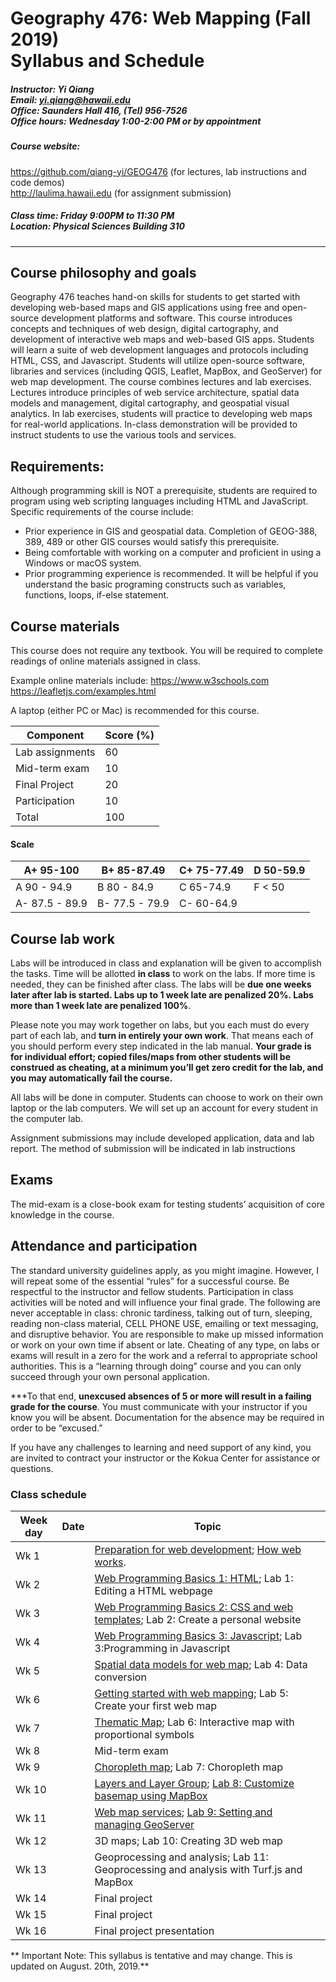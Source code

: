 
# Geography 476: Web Mapping  (Fall 2019) <br/>Syllabus and Schedule

##### Instructor: Yi Qiang <br/>Email: yi.qiang@hawaii.edu <br/>Office: Saunders Hall 416, (Tel) 956-7526 <br/>Office hours: Wednesday 1:00-2:00 PM or by appointment


##### Course website:<br/>
https://github.com/qiang-yi/GEOG476 (for lectures, lab instructions and code demos)<br>
http://laulima.hawaii.edu (for assignment submission)

##### Class time: Friday 9:00PM to 11:30 PM <br/>Location: Physical Sciences Building 310
---


## Course philosophy and goals

Geography 476 teaches hand-on skills for students to get started with developing web-based maps and GIS applications using free and open-source development platforms and software. This course introduces concepts and techniques of web design, digital cartography, and development of interactive web maps and web-based GIS apps. Students will learn a suite of web development languages and protocols including HTML, CSS, and Javascript. Students will utilize open-source software, libraries and services (including QGIS, Leaflet, MapBox, and GeoServer) for web map development. The course combines lectures and lab exercises. Lectures introduce principles of web service architecture, spatial data models and management, digital cartography, and geospatial visual analytics. In lab exercises, students will practice to developing web maps for real-world applications. In-class demonstration will be provided to instruct students to use the various tools and services.

## Requirements:
Although programming skill is NOT a prerequisite, students are required to program using web scripting languages including HTML and JavaScript. Specific requirements of the course include:
- Prior experience in GIS and geospatial data. Completion of GEOG-388, 389, 489 or other GIS courses would satisfy this prerequisite.
- Being comfortable with working on a computer and proficient in using a Windows or macOS system.
- Prior programming experience is recommended. It will be helpful if you understand the basic programing constructs such as variables, functions, loops, if-else statement.

## Course materials
This course does not require any textbook. You will be required to complete readings of online materials assigned in class.

Example online materials include:
https://www.w3schools.com
https://leafletjs.com/examples.html

A laptop (either PC or Mac) is recommended for this course.

|Component	|Score (%)|
|---------|---------|
|Lab assignments	|60|
|Mid-term exam	|10|
|Final Project |20|
|Participation	|10 |
|Total	|100|

#### Scale

|A+ 95-100	|B+ 85-87.49	|C+ 75-77.49	|D 50-59.9|
|---------------|-------|--------|--------|
|A   90 - 94.9	|B   80 - 84.9	|C   65-74.9	|F < 50|
|A-  87.5 - 89.9	|B-  77.5 - 79.9	|C-  60-64.9	| |


## Course lab work
Labs will be introduced in class and explanation will be given to accomplish the tasks.  Time will be allotted **in class** to work on the labs.  If more time is needed, they can be finished after class.  The labs will be **due one weeks later after lab is started.  Labs up to 1 week late are penalized 20%. Labs more than 1 week late are penalized 100%**.

Please note you may work together on labs, but you each must do every part of each lab, and **turn in entirely your own work**.  That means each of you should perform every step indicated in the lab manual. **Your grade is for individual effort; copied files/maps from other students will be construed as cheating, at a minimum you’ll get zero credit for the lab, and you may automatically fail the course.**

All labs will be done in computer. Students can choose to work on their own laptop or the lab computers. We will set up an account for every student in the computer lab.

Assignment submissions may include developed application, data and lab report. The method of submission will be indicated in lab instructions

## Exams
The mid-exam is a close-book exam for testing students’ acquisition of core knowledge in the course.

## Attendance and participation
The standard university guidelines apply, as you might imagine. However, I will repeat some of the essential “rules” for a successful course.  Be respectful to the instructor and fellow students.  Participation in class activities will be noted and will influence your final grade.  The following are never acceptable in class: chronic tardiness, talking out of turn, sleeping, reading non-class material, CELL PHONE USE, emailing or text messaging, and disruptive behavior.  You are responsible to make up missed information or work on your own time if absent or late.  Cheating of any type, on labs or exams will result in a zero for the work and a referral to appropriate school authorities.  This is a “learning through doing” course and you can only succeed through your own personal application.

***To that end, **unexcused absences of 5 or more will result in a failing grade for the course**.  You must communicate with your instructor if you know you will be absent.  Documentation for the absence may be required in order to be “excused.”

If you have any challenges to learning and need support of any kind, you are invited to contract your instructor or the Kokua Center for assistance or questions.

### Class schedule

|Week day |   Date    |  Topic|
|---|---|---|
|Wk 1||[Preparation for web development](lecture/lec1_preparation.md); [How web works](lecture/lec2_how_web_work.md).|
|Wk 2||[Web Programming Basics 1: HTML](lecture/lec3_http.md); Lab 1: Editing a HTML webpage|
|Wk 3||[Web Programming Basics 2: CSS and web templates](lecture/lec4_css_template.md); Lab 2: Create a personal website|
|Wk 4||[Web Programming Basics 3: Javascript](lecture/lec5_javascript.md); Lab 3:Programming in Javascript|
|Wk 5||[Spatial data models for web map](lecture/lec6_web_spatial_data.md); Lab 4: Data conversion|
|Wk 6||[Getting started with web mapping](lecture/lec7_start_web_mapping.md); Lab 5: Create your first web map |
|Wk 7||[Thematic Map](lecture/lec8_thematic_map_point.md); Lab 6: Interactive map with proportional symbols|
|Wk 8||Mid-term exam|
|Wk 9||[Choropleth map](lecture/lec9_choropleth_map.md); Lab 7: Choropleth map|
|Wk 10||[Layers and Layer Group](lecture/lec10_layer_control.md); [Lab 8: Customize basemap using MapBox](assignment/lec10_assignment_MapBox.md)|
|Wk 11||[Web map services](lecture/lec11_web_map_service.md); [Lab 9: Setting and managing GeoServer](assignment/lec11_assignment_GeoServer.md)|
|Wk 12||3D maps; Lab 10: Creating 3D web map|
|Wk 13||Geoprocessing and analysis; Lab 11: Geoprocessing and analysis with Turf.js and MapBox|
|Wk 14||Final project|
|Wk 15||Final project|
|Wk 16||Final project presentation|

** Important Note: This syllabus is tentative and may change. This is updated on August. 20th, 2019.**
